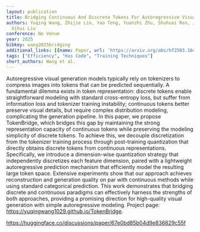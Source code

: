 ```yaml
---
layout: publication
title: Bridging Continuous And Discrete Tokens For Autoregressive Visual Generation
authors: Yuqing Wang, Zhijie Lin, Yao Teng, Yuanzhi Zhu, Shuhuai Ren, Jiashi Feng,
  Xihui Liu
conference: No Venue
year: 2025
bibkey: wang2025bridging
additional_links: [{name: Paper, url: 'https://arxiv.org/abs/hf2503.16430'}]
tags: ["Efficiency", "Has Code", "Training Techniques"]
short_authors: Wang et al.
---
```

Autoregressive visual generation models typically rely on tokenizers to compress images into tokens that can be predicted sequentially. A fundamental dilemma exists in token representation: discrete tokens enable straightforward modeling with standard cross-entropy loss, but suffer from information loss and tokenizer training instability; continuous tokens better preserve visual details, but require complex distribution modeling, complicating the generation pipeline. In this paper, we propose TokenBridge, which bridges this gap by maintaining the strong representation capacity of continuous tokens while preserving the modeling simplicity of discrete tokens. To achieve this, we decouple discretization from the tokenizer training process through post-training quantization that directly obtains discrete tokens from continuous representations. Specifically, we introduce a dimension-wise quantization strategy that independently discretizes each feature dimension, paired with a lightweight autoregressive prediction mechanism that efficiently model the resulting large token space. Extensive experiments show that our approach achieves reconstruction and generation quality on par with continuous methods while using standard categorical prediction. This work demonstrates that bridging discrete and continuous paradigms can effectively harness the strengths of both approaches, providing a promising direction for high-quality visual generation with simple autoregressive modeling. Project page: https://yuqingwang1029.github.io/TokenBridge.

https://huggingface.co/discussions/paper/67e0bd85b04d9e836829c55f